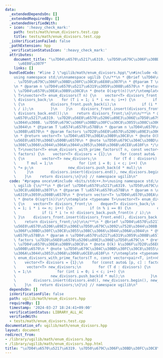 ```yaml
---
data:
  _extendedDependsOn: []
  _extendedRequiredBy: []
  _extendedVerifiedWith:
  - icon: ':heavy_check_mark:'
    path: tests/math/enum_divisors.test.cpp
    title: tests/math/enum_divisors.test.cpp
  _isVerificationFailed: false
  _pathExtension: hpp
  _verificationStatusIcon: ':heavy_check_mark:'
  attributes:
    document_title: "\u7D04\u6570\u5217\u6319. \u7D50\u679C\u306F\u30BD\u30FC\u30C8\
      \u6E08\u307F"
    links: []
  bundledCode: "#line 2 \"ugilib/math/enum_divisors.hpp\"\n#include <bits/stdc++.h>\n\
    using namespace std;\n\nnamespace ugilib {\n/**\n * @brief \u7D04\u6570\u5217\u6319\
    . \u7D50\u679C\u306F\u30BD\u30FC\u30C8\u6E08\u307F\n * @tparam T \u6574\u6570\u578B\
    \n * @param n \u7D04\u6570\u5217\u6319\u3059\u308B\u6570\n * @return vector<T>\
    \ \u7D04\u6570\u30EA\u30B9\u30C8\n * @note O(sqrt(n))\n*/\ntemplate <typename\
    \ T>\nvector<T> enum_divisors(T n) {\n    vector<T> divisors_front;\n    deque<T>\
    \ divisors_back;\n    for (T i = 1; i * i <= n; i++) {\n        if (n % i == 0)\
    \ {\n            divisors_front.push_back(i);\n            if (i * i != n) divisors_back.push_front(n\
    \ / i);\n        }\n    }\n    divisors_front.insert(divisors_front.end(), divisors_back.begin(),\
    \ divisors_back.end());\n    return divisors_front;\n}\n\n/**\n * @brief \u7D04\
    \u6570\u5217\u6319. \u7D20\u56E0\u6570\u5206\u89E3\u306E\u7D50\u679C\u3092\u7528\
    \u3044\u308B. \u7D50\u679C\u306F\u30BD\u30FC\u30C8\u3055\u308C\u3066\u3044\u306A\
    \u3044\n * @tparam T \u6574\u6570\u578B\n * @param n \u7D04\u6570\u5217\u6319\u3059\
    \u308B\u6570\n * @param factors \u7D20\u56E0\u6570\u5206\u89E3\u306E\u7D50\u679C\
    \n * @return vector<T> \u7D04\u6570\u30EA\u30B9\u30C8\n * @note O(k) k\u306F\u7D20\
    \u56E0\u6570\u306E\u500B\u6570\n * @note \u7D50\u679C\u304C\u30BD\u30FC\u30C8\u3055\
    \u308C\u3066\u3044\u306A\u3044\u3053\u3068\u306B\u6CE8\u610F\n */\ntemplate <typename\
    \ T>\nvector<T> enum_divisors_with_prime_factors(T n, const vector<pair<T, int>>&\
    \ factors) {\n    vector<T> divisors = {1};\n    for (const auto& [p, c] : factors)\
    \ {\n        vector<T> new_divisors;\n        for (T d : divisors) {\n       \
    \     T mul = 1;\n            for (int i = 0; i < c; i++) {\n                mul\
    \ *= p;\n                new_divisors.push_back(d * mul);\n            }\n   \
    \     }\n        divisors.insert(divisors.end(), new_divisors.begin(), new_divisors.end());\n\
    \    }\n    return divisors;\n}\n} // namespace ugilib\n"
  code: "#pragma once\n#include <bits/stdc++.h>\nusing namespace std;\n\nnamespace\
    \ ugilib {\n/**\n * @brief \u7D04\u6570\u5217\u6319. \u7D50\u679C\u306F\u30BD\u30FC\
    \u30C8\u6E08\u307F\n * @tparam T \u6574\u6570\u578B\n * @param n \u7D04\u6570\u5217\
    \u6319\u3059\u308B\u6570\n * @return vector<T> \u7D04\u6570\u30EA\u30B9\u30C8\n\
    \ * @note O(sqrt(n))\n*/\ntemplate <typename T>\nvector<T> enum_divisors(T n)\
    \ {\n    vector<T> divisors_front;\n    deque<T> divisors_back;\n    for (T i\
    \ = 1; i * i <= n; i++) {\n        if (n % i == 0) {\n            divisors_front.push_back(i);\n\
    \            if (i * i != n) divisors_back.push_front(n / i);\n        }\n   \
    \ }\n    divisors_front.insert(divisors_front.end(), divisors_back.begin(), divisors_back.end());\n\
    \    return divisors_front;\n}\n\n/**\n * @brief \u7D04\u6570\u5217\u6319. \u7D20\
    \u56E0\u6570\u5206\u89E3\u306E\u7D50\u679C\u3092\u7528\u3044\u308B. \u7D50\u679C\
    \u306F\u30BD\u30FC\u30C8\u3055\u308C\u3066\u3044\u306A\u3044\n * @tparam T \u6574\
    \u6570\u578B\n * @param n \u7D04\u6570\u5217\u6319\u3059\u308B\u6570\n * @param\
    \ factors \u7D20\u56E0\u6570\u5206\u89E3\u306E\u7D50\u679C\n * @return vector<T>\
    \ \u7D04\u6570\u30EA\u30B9\u30C8\n * @note O(k) k\u306F\u7D20\u56E0\u6570\u306E\
    \u500B\u6570\n * @note \u7D50\u679C\u304C\u30BD\u30FC\u30C8\u3055\u308C\u3066\u3044\
    \u306A\u3044\u3053\u3068\u306B\u6CE8\u610F\n */\ntemplate <typename T>\nvector<T>\
    \ enum_divisors_with_prime_factors(T n, const vector<pair<T, int>>& factors) {\n\
    \    vector<T> divisors = {1};\n    for (const auto& [p, c] : factors) {\n   \
    \     vector<T> new_divisors;\n        for (T d : divisors) {\n            T mul\
    \ = 1;\n            for (int i = 0; i < c; i++) {\n                mul *= p;\n\
    \                new_divisors.push_back(d * mul);\n            }\n        }\n\
    \        divisors.insert(divisors.end(), new_divisors.begin(), new_divisors.end());\n\
    \    }\n    return divisors;\n}\n} // namespace ugilib\n"
  dependsOn: []
  isVerificationFile: false
  path: ugilib/math/enum_divisors.hpp
  requiredBy: []
  timestamp: '2024-03-27 18:24:41+09:00'
  verificationStatus: LIBRARY_ALL_AC
  verifiedWith:
  - tests/math/enum_divisors.test.cpp
documentation_of: ugilib/math/enum_divisors.hpp
layout: document
redirect_from:
- /library/ugilib/math/enum_divisors.hpp
- /library/ugilib/math/enum_divisors.hpp.html
title: "\u7D04\u6570\u5217\u6319. \u7D50\u679C\u306F\u30BD\u30FC\u30C8\u6E08\u307F"
---
```

